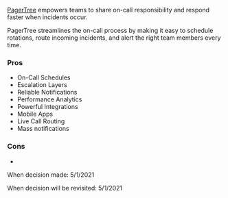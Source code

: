 [PagerTree](https://www.pagertree.com) empowers teams to share on-call responsibility and respond faster when incidents occur.

PagerTree streamlines the on-call process by making it easy to schedule rotations, route incoming incidents, and alert the right team members every time.

### Pros
* On-Call Schedules
* Escalation Layers
* Reliable Notifications
* Performance Analytics
* Powerful Integrations
* Mobile Apps
* Live Call Routing
* Mass notifications

### Cons
* 

When decision made: 5/1/2021

When decision will be revisited: 5/1/2021
